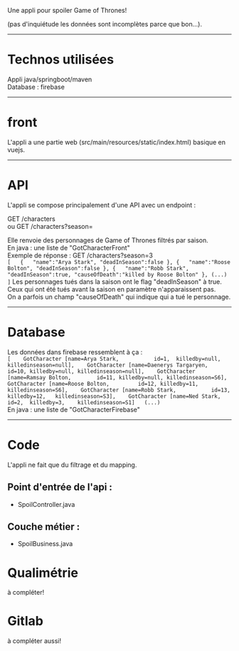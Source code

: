 Une appli pour spoiler Game of Thrones!

(pas d'inquiétude les données sont incomplètes parce que bon...).

------------------------------------
# Technos utilisées

Appli java/springboot/maven  
Database : firebase  


------------------------------------
# front

L'appli a une partie web (src/main/resources/static/index.html) basique en vuejs.


------------------------------------
# API


L'appli se compose principalement d'une API avec un endpoint :  

GET /characters  
ou
GET /characters?season=<seasonNumber>  

Elle renvoie des personnages de Game of Thrones filtrés par saison.  
En java : une liste de "GotCharacterFront"  
Exemple de réponse : GET /characters?season=3  
``
[  
   {  
      "name":"Arya Stark",
      "deadInSeason":false
   },
   {  
      "name":"Roose Bolton",
      "deadInSeason":false
   },
   {  
      "name":"Robb Stark",
      "deadInSeason":true,
      "causeOfDeath":"killed by Roose Bolton"
   },
   (...)
   ]
  ``
Les personnages tués dans la saison ont le flag "deadInSeason" à true.  
Ceux qui ont été tués avant la saison en paramètre n'apparaissent pas.  
On a parfois un champ "causeOfDeath" qui indique qui a tué le personnage.  
   

------------------------------------
# Database
   
Les données dans firebase ressemblent à ça :  
``
[	
	GotCharacter [name=Arya Stark,           id=1,  killedby=null, killedinseason=null],   
	GotCharacter [name=Daenerys Targaryen,   id=10, killedby=null, killedinseason=null],   
	GotCharacter [name=Ramsay Bolton,        id=11, killedby=null, killedinseason=S6],   
	GotCharacter [name=Roose Bolton,         id=12, killedby=11,   killedinseason=S6],   
	GotCharacter [name=Robb Stark,           id=13, killedby=12,   killedinseason=S3],   
	GotCharacter [name=Ned Stark,            id=2,  killedby=3,    killedinseason=S1]  
(...)
``  
En java : une liste de "GotCharacterFirebase"

   
------------------------------------
# Code

L'appli ne fait que du filtrage et du mapping.

## Point d'entrée de l'api :   
* SpoilController.java  

## Couche métier :   
* SpoilBusiness.java  


# Qualimétrie
à compléter!

# Gitlab
à compléter aussi!

   
   
   

